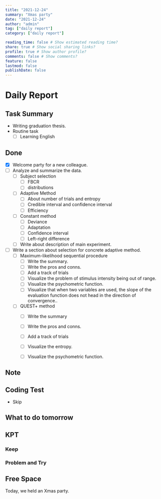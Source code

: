 ```yaml
---
title: "2021-12-24"
summary: "Xmas party"
date: "2021-12-24"
author: "admin"
tag: ["daily report"]
category: ["daily report"]

reading_time: false # Show estimated reading time?
share: true # Show social sharing links?
profile: true # Show author profile?
comments: false # Show comments?
feature: false
lastmod: false
publishDate: false
---
```


# Daily Report

## Task Summary

- Writing graduation thesis.
- Routine task
  - [ ] Learning English

## Done

- [x] Welcome party for a new colleague.
- [ ] Analyze and summarize the data.
  - [ ] Subject selection
    - [ ] FBCR
    - [ ] distributions
  - [ ] Adaptive Method
    - [ ] About number of trials and entropy
    - [ ] Credible interval and confidence interval
    - [ ] Efficiency
  - [ ] Constant method
    - [ ] Deviance
    - [ ] Adaptation
    - [ ] Confidence interval
    - [ ] Left-right difference
  - [ ] Write about description of main experiment.
- [ ] Write a section about selection for concrete adaptive method.
  - [ ] Maximum-likelihood sequential procedure
    - [ ] Write the summary.
    - [ ] Write the pros and conns.
    - [ ] Add a track of trials
    - [ ] Visualize the problem of stimulus intensity being out of range.
    - [ ] Visualize the psychometric function.
    - [ ] Visualize that when two variables are used, the slope of the evaluation function does not head in the direction of convergence..
  - [ ] QUEST+ method
    - [ ] Write the summary
    - [ ] Write the pros and conns.
    - [ ] Add a track of trials
    - [ ] Visualize the entropy.
    - [ ] Visualize the psychometric function.


## Note


## Coding Test

- Skip

## What to do tomorrow

## KPT

### Keep

### Problem and Try

## Free Space

Today, we held an Xmas party.  

